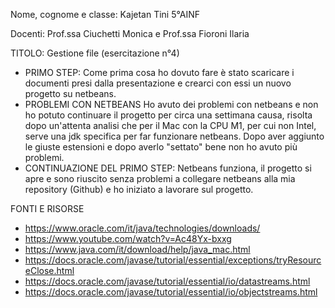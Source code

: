 Nome, cognome e classe: Kajetan Tini 5°AINF

Docenti: Prof.ssa Ciuchetti Monica e Prof.ssa Fioroni Ilaria

TITOLO: Gestione file (esercitazione n°4)

- PRIMO STEP:
Come prima cosa ho dovuto fare è stato scaricare i documenti presi dalla presentazione e crearci con essi un nuovo progetto su netbeans.
- PROBLEMI CON NETBEANS
Ho avuto dei problemi con netbeans e non ho potuto continuare il progetto per circa una settimana causa, risolta dopo un'attenta analisi che per il Mac con la CPU M1, per cui non Intel, serve una jdk specifica per far funzionare netbeans. Dopo aver aggiunto le giuste estensioni e dopo averlo "settato" bene non ho avuto più problemi.
- CONTINUAZIONE DEL PRIMO STEP:
Netbeans funziona, il progetto si apre e sono riuscito senza problemi a collegare netbeans alla mia repository (Github) e ho iniziato a lavorare sul progetto.


FONTI E RISORSE
- https://www.oracle.com/it/java/technologies/downloads/
- https://www.youtube.com/watch?v=Ac48Yx-bxxg
- https://www.java.com/it/download/help/java_mac.html
- https://docs.oracle.com/javase/tutorial/essential/exceptions/tryResourceClose.html
- https://docs.oracle.com/javase/tutorial/essential/io/datastreams.html
- https://docs.oracle.com/javase/tutorial/essential/io/objectstreams.html
